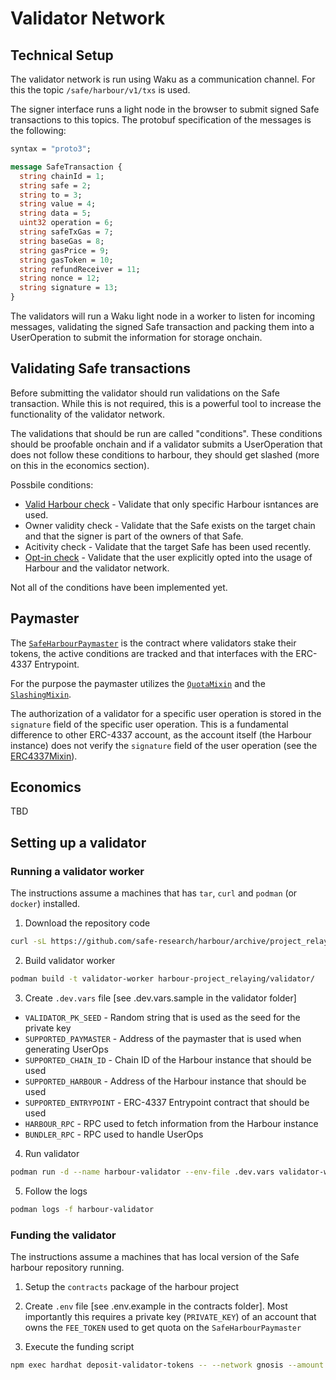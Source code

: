 # Validator Network

## Technical Setup

The validator network is run using Waku as a communication channel. For this the topic `/safe/harbour/v1/txs` is used. 

The signer interface runs a light node in the browser to submit signed Safe transactions to this topics. The protobuf specification of the messages is the following:

```protobuf
syntax = "proto3";

message SafeTransaction {
  string chainId = 1;
  string safe = 2;
  string to = 3;
  string value = 4;
  string data = 5;
  uint32 operation = 6;
  string safeTxGas = 7;
  string baseGas = 8;
  string gasPrice = 9;
  string gasToken = 10;
  string refundReceiver = 11;
  string nonce = 12;
  string signature = 13;
}
```

The validators will run a Waku light node in a worker to listen for incoming messages, validating the signed Safe transaction and packing them into a UserOperation to submit the information for storage onchain.

## Validating Safe transactions

Before submitting the validator should run validations on the Safe transaction. While this is not required, this is a powerful tool to increase the functionality of the validator network.

The validations that should be run are called "conditions". These conditions should be proofable onchain and if a validator submits a UserOperation that does not follow these conditions to harbour, they should get slashed (more on this in the economics section).

Possbile conditions:
- [Valid Harbour check](../contracts/src/conditions/SupportedHarbourCondition.sol) - Validate that only specific Harbour isntances are used.
- Owner validity check - Validate that the Safe exists on the target chain and that the signer is part of the owners of that Safe.
- Acitivity check - Validate that the target Safe has been used recently.
- [Opt-in check](../contracts/src/conditions/RequiredSafeTxIndicator.sol) - Validate that the user explicitly opted into the usage of Harbour and the validator network.

Not all of the conditions have been implemented yet.

## Paymaster

The [`SafeHarbourPaymaster`](../contracts/src/SafeHarbourPaymaster.sol) is the contract where validators stake their tokens, the active conditions are tracked and that interfaces with the ERC-4337 Entrypoint.

For the purpose the paymaster utilizes the [`QuotaMixin`](../contracts/src/mixins/QuotaMixin.sol) and the [`SlashingMixin`](../contracts/src/mixins/SlashingMixin.sol).

The authorization of a validator for a specific user operation is stored in the `signature` field of the specific user operation. This is a fundamental difference to other ERC-4337 account, as the account itself (the Harbour instance) does not verify the `signature` field of the user operation (see the [ERC4337Mixin](../contracts/src/mixins/ERC4337Mixin.sol)).

## Economics

TBD

## Setting up a validator

### Running a validator worker

The instructions assume a machines that has `tar`, `curl` and `podman` (or `docker`) installed.

1. Download the repository code 
```sh
curl -sL https://github.com/safe-research/harbour/archive/project_relaying.tar.gz | tar xz
```

2. Build validator worker
```sh
podman build -t validator-worker harbour-project_relaying/validator/
```

3. Create `.dev.vars` file [see .dev.vars.sample in the validator folder]
  - `VALIDATOR_PK_SEED` - Random string that is used as the seed for the private key
  - `SUPPORTED_PAYMASTER` - Address of the paymaster that is used when generating UserOps
  - `SUPPORTED_CHAIN_ID` - Chain ID of the Harbour instance that should be used
  - `SUPPORTED_HARBOUR` - Address of the Harbour instance that should be used
  - `SUPPORTED_ENTRYPOINT` - ERC-4337 Entrypoint contract that should be used
  - `HARBOUR_RPC` - RPC used to fetch information from the Harbour instance
  - `BUNDLER_RPC` - RPC used to handle UserOps

4. Run validator
```sh
podman run -d --name harbour-validator --env-file .dev.vars validator-worker
```

5. Follow the logs
```sh
podman logs -f harbour-validator
```

### Funding the validator

The instructions assume a machines that has local version of the Safe harbour repository running.

1. Setup the `contracts` package of the harbour project

2. Create `.env` file [see .env.example in the contracts folder]. Most importantly this requires a private key (`PRIVATE_KEY`) of an account that owns the `FEE_TOKEN` used to get quota on the `SafeHarbourPaymaster`

3. Execute the funding script
```sh
npm exec hardhat deposit-validator-tokens -- --network gnosis --amount 0.01 --validator 0x...
```
